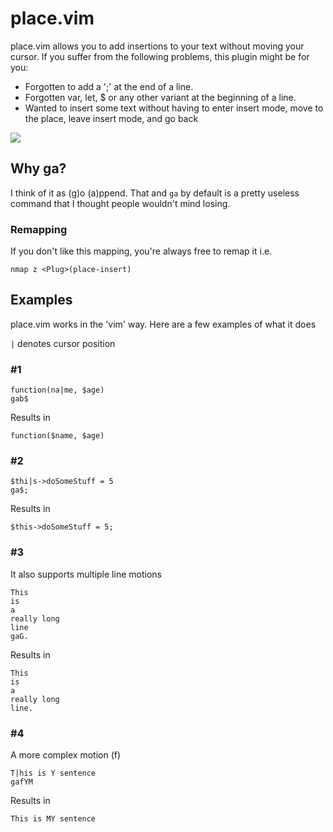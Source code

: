 # place.vim

place.vim allows you to add insertions to your text without moving your cursor.
If you suffer from the following problems, this plugin might be for you:

- Forgotten to add a ';' at the end of a line.
- Forgotten var, let, $ or any other variant at the beginning of a line.
- Wanted to insert some text without having to enter insert mode, move to the place, leave insert mode, and go back

![](https://i.imgur.com/pnmaJx9.gif)

## Why ga?

I think of it as (g)o (a)ppend.
That and `ga` by default is a pretty useless command that I thought people wouldn't mind losing.

### Remapping

If you don't like this mapping, you're always free to remap it
i.e.

```
nmap z <Plug>(place-insert)
```

## Examples

place.vim works in the 'vim' way. Here are a few examples of what it does


`|` denotes cursor position


### #1
```
function(na|me, $age)
gab$
```
Results in
```
function($name, $age)
```

### #2
```
$thi|s->doSomeStuff = 5
ga$;
```
Results in
```
$this->doSomeStuff = 5;
```

### #3

It also supports multiple line motions
```
This
is
a
really long
line
gaG.
```
Results in
```
This
is
a
really long
line.
```

### #4

A more complex motion (f)
```
T|his is Y sentence
gafYM
```
Results in
```
This is MY sentence
```
